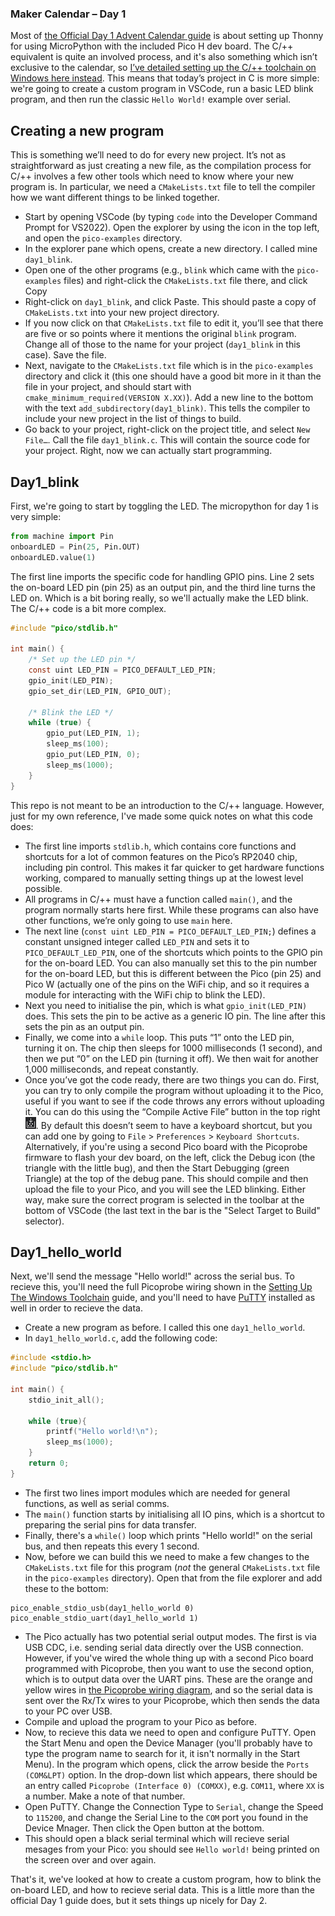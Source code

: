 ### Maker Calendar – Day 1

Most of [the Official Day 1 Advent Calendar guide](https://thepihut.com/blogs/raspberry-pi-tutorials/maker-advent-calendar-day-1-getting-started) is about setting up Thonny for using MicroPython with the included Pico H dev board.  The C/++ equivalent is quite an involved process, and it's also something which isn’t exclusive to the calendar, so [I’ve detailed setting up the C/++ toolchain on Windows here instead](https://github.com/UnfinishedStuff/C-Development-for-Raspberry-Pi-Pico/tree/main/Setting-up-the-Windows-toolchain).  This means that today’s project in C is more simple: we're going to create a custom program in VSCode, run a basic LED blink program, and then run the classic `Hello World!` example over serial.


## Creating a new program
This is something we’ll need to do for every new project.  It’s not as straightforward as just creating a new file, as the compilation process for C/++ involves a few other tools which need to know where your new program is.  In particular, we need a `CMakeLists.txt` file to tell the compiler how we want different things to be linked together.
* Start by opening VSCode (by typing `code` into the Developer Command Prompt for VS2022).  Open the explorer by using the icon in the top left, and open the `pico-examples` directory.
*	In the explorer pane which opens, create a new directory.  I called mine `day1_blink`.
*	Open one of the other programs (e.g., `blink` which came with the `pico-examples` files) and right-click the `CMakeLists.txt` file there, and click Copy
*	Right-click on `day1_blink`, and click Paste.  This should paste a copy of `CMakeLists.txt` into your new project directory.
*	If you now click on that `CMakeLists.txt` file to edit it, you’ll see that there are five or so points where it mentions the original `blink` program.  Change all of those to the name for your project (`day1_blink` in this case).  Save the file.
*	Next, navigate to the `CMakeLists.txt` file which is in the `pico-examples` directory and click it (this one should have a good bit more in it than the file in your project, and should start with `cmake_minimum_required(VERSION X.XX)`).  Add a new line to the bottom with the text `add_subdirectory(day1_blink)`.  This tells the compiler to include your new project in the list of things to build.
*	Go back to your project, right-click on the project title, and select `New File…`.  Call the file `day1_blink.c`.  This will contain the source code for your project.  Right, now we can actually start programming.

## Day1_blink
First, we're going to start by toggling the LED.  The micropython for day 1 is very simple:

```python
from machine import Pin
onboardLED = Pin(25, Pin.OUT)
onboardLED.value(1)
```
The first line imports the specific code for handling GPIO pins.  Line 2 sets the on-board LED pin (pin 25) as an output pin, and the third line turns the LED on.  Which is a bit boring really, so we'll actually make the LED blink.  The C/++ code is a bit more complex.

```C
#include "pico/stdlib.h"

int main() {
    /* Set up the LED pin */
    const uint LED_PIN = PICO_DEFAULT_LED_PIN;
    gpio_init(LED_PIN);
    gpio_set_dir(LED_PIN, GPIO_OUT);
    
    /* Blink the LED */
    while (true) {
        gpio_put(LED_PIN, 1);
        sleep_ms(100);
        gpio_put(LED_PIN, 0);
        sleep_ms(1000);
    }
}
```
This repo is not meant to be an introduction to the C/++ language.  However, just for my own reference, I've made some quick notes on what this code does:
* The first line imports `stdlib.h`, which contains core functions and shortcuts for a lot of common features on the Pico’s RP2040 chip, including pin control.  This makes it far quicker to get hardware functions working, compared to manually setting things up at the lowest level possible.
* All programs in C/++ must have a function called `main()`, and the program normally starts here first.  While these programs can also have other functions, we’re only going to use `main` here.
*	The next line (`const uint LED_PIN = PICO_DEFAULT_LED_PIN;`) defines a constant unsigned integer called `LED_PIN` and sets it to `PICO_DEFAULT_LED_PIN`, one of the shortcuts which points to the GPIO pin for the on-board LED.  You can also manually set this to the pin number for the on-board LED, but this is different between the Pico (pin 25) and Pico W (actually one of the pins on the WiFi chip, and so it requires a module for interacting with the WiFi chip to blink the LED).
*	Next you need to initialise the pin, which is what `gpio_init(LED_PIN)` does.  This sets the pin to be active as a generic IO pin.  The line after this sets the pin as an output pin.
*	Finally, we come into a `while` loop.  This puts “1” onto the LED pin, turning it on.  The chip then sleeps for 1000 milliseconds (1 second), and then we put “0” on the LED pin (turning it off).  We then wait for another 1,000 milliseconds, and repeat constantly.
*	Once you’ve got the code ready, there are two things you can do.  First, you can try to only compile the program without uploading it to the Pico, useful if you want to see if the code throws any errors without uploading it.  You can do this using the “Compile Active File” button in the top right ![Compile Active File Icon](https://raw.githubusercontent.com/UnfinishedStuff/C-Development-for-Raspberry-Pi-Pico/main/Maker_Advent_Calendar/Day1/CompileActiveFile.jpg).  By default this doesn’t seem to have a keyboard shortcut, but you can add one by going to `File` > `Preferences` > `Keyboard Shortcuts`.  Alternatively, if you're using a second Pico board with the Picoprobe firmware to flash your dev board, on the left, click the Debug icon (the triangle with the little bug), and then the Start Debugging (green Triangle) at the top of the debug pane.  This should compile and then upload the file to your Pico, and you will see the LED blinking.  Either way, make sure the correct program is selected in the toolbar at the bottom of VSCode (the last text in the bar is the "Select Target to Build" selector).

## Day1_hello_world
Next, we'll send the message "Hello world!" across the serial bus.  To recieve this, you'll need the full Picoprobe wiring shown in the [Setting Up The Windows Toolchain](https://github.com/UnfinishedStuff/C-Development-for-Raspberry-Pi-Pico/tree/main/Setting-up-the-Windows-toolchain) guide, and you'll need to have [PuTTY](https://putty.org/) installed as well in order to recieve the data.
* Create a new program as before.  I called this one `day1_hello_world`.
* In `day1_hello_world.c`, add the following code:

```C
#include <stdio.h>
#include "pico/stdlib.h"

int main() {
    stdio_init_all();

    while (true){
        printf("Hello world!\n");
        sleep_ms(1000);
    }
    return 0;
}
```

* The first two lines import modules which are needed for general functions, as well as serial comms.  
* The `main()` function starts by initialising all IO pins, which is a shortcut to preparing the serial pins for data transfer.  
* Finally, there's a `while()` loop which prints "Hello world!" on the serial bus, and then repeats this every 1 second.
* Now, before we can build this we need to make a few changes to the `CMakeLists.txt` file for this program (*not* the general `CMakeLists.txt` file in the `pico-examples` directory).  Open that from the file explorer and add these to the bottom:

```
pico_enable_stdio_usb(day1_hello_world 0)
pico_enable_stdio_uart(day1_hello_world 1)
```

* The Pico actually has two potential serial output modes.  The first is via USB CDC, i.e. sending serial data directly over the USB connection.  However, if you've wired the whole thing up with a second Pico board programmed with Picoprobe, then you want to use the second option, which is to output data over the UART pins.  These are the orange and yellow wires in [the Picoprobe wiring diagram](https://raw.githubusercontent.com/UnfinishedStuff/C-Development-for-Raspberry-Pi-Pico/main/Setting-up-the-Windows-toolchain/Picoprobe_wiring.jpg?token=GHSAT0AAAAAAB4LJFJD6JNAZNSVUUBV2IMEY4Y573A), and so the serial data is sent over the Rx/Tx wires to your Picoprobe, which then sends the data to your PC over USB.
* Compile and upload the program to your Pico as before.
* Now, to recieve this data we need to open and configure PuTTY.  Open the Start Menu and open the Device Manager (you'll probably have to type the program name to search for it, it isn't normally in the Start Menu).  In the program which opens, click the arrow beside the `Ports (COM&LPT)` option.  In the drop-down list which appears, there should be an entry called `Picoprobe (Interface 0) (COMXX)`, e.g. `COM11`, where `XX` is a number.  Make a note of that number.
* Open PuTTY.  Change the Connection Type to `Serial`, change the Speed to `115200`, and change the Serial Line to the `COM` port you found in the Device Mnager.  Then click the Open button at the bottom.
* This should open a black serial terminal which will recieve serial mesages from your Pico: you should see `Hello world!` being printed on the screen over and over again.

That's it, we've looked at how to create a custom program, how to blink the on-board LED, and how to recieve serial data.  This is a little more than the official Day 1 guide does, but it sets things up nicely for Day 2.
